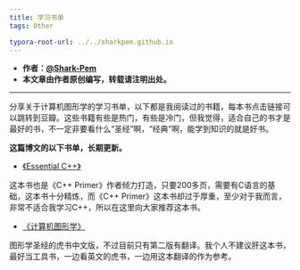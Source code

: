 ```yaml
---
title: 学习书单
tags: Other

typora-root-url: ../../sharkpem.github.io
---
```


* **作者：[@Shark-Pem](https://sharkpem.cn/)**
* **本文章由作者原创编写，转载请注明出处。**

---

分享关于计算机图形学的学习书单，以下都是我阅读过的书籍，每本书点击链接可以跳转到豆瓣。这些书籍有些是热门，有些是冷门，但我觉得，适合自己的书才是最好的书，不一定非要看什么“圣经”啊，“经典”啊，能学到知识的就是好书。

**这篇博文的以下书单，长期更新。**

- [《Essential C++》](https://book.douban.com/subject/24868427/)

这本书也是《C++ Primer》作者倾力打造，只要200多页，需要有C语言的基础，这本书十分精炼，而《C++ Primer》这本书却过于厚重，至少对于我而言，非常不适合我学习C++，所以在这里向大家推荐这本书。

- [《计算机图形学》](https://book.douban.com/subject/2116178/)

图形学圣经的虎书中文版，不过目前只有第二版有翻译。我个人不建议肝这本书，最好当工具书，一边看英文的虎书，一边用这本翻译的作为参考。